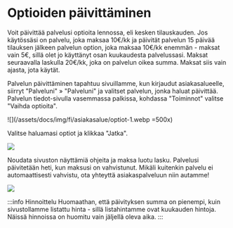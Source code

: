 # Optioiden päivittäminen
Voit päivittää palvelusi optioita lennossa, eli kesken tilauskauden. Jos käytössäsi on palvelu, joka maksaa 10€/kk ja päivität palvelun 15 päivää tilauksen jälkeen palvelun option, joka maksaa 10€/kk enemmän - maksat vain 5€, sillä olet jo käyttänyt osan kuukaudesta palvelussasi. Maksat seuraavalla laskulla 20€/kk, joka on palvelun oikea summa. Maksat siis vain ajasta, jota käytät.  

Palvelun päivittäminen tapahtuu sivuillamme, kun kirjaudut asiakasalueelle, siirryt "Palveluni" » "Palveluni" ja valitset palvelun, jonka haluat päivittää. Palvelun tiedot-sivulla vasemmassa palkissa, kohdassa "Toiminnot" valitse "Vaihda optioita".  

![](/assets/docs/img/fi/asiakasalue/optiot-1.webp =500x)

Valitse haluamasi optiot ja klikkaa "Jatka". 

![](/assets/docs/img/fi/asiakasalue/optiot-2.webp)

Noudata sivuston näyttämiä ohjeita ja maksa luotu lasku. Palvelusi päivitetään heti, kun maksusi on vahvistunut. Mikäli kuitenkin palvelu ei automaattisesti vahvistu, ota yhteyttä asiakaspalveluun niin autamme!

![](/assets/docs/img/fi/asiakasalue/optiot-3.webp)

:::info Hinnoittelu
Huomaathan, että päivityksen summa on pienempi, kuin sivustollamme listattu hinta - sillä listahintamme ovat kuukauden hintoja. Näissä hinnoissa on huomitu vain jäljellä oleva aika.
:::